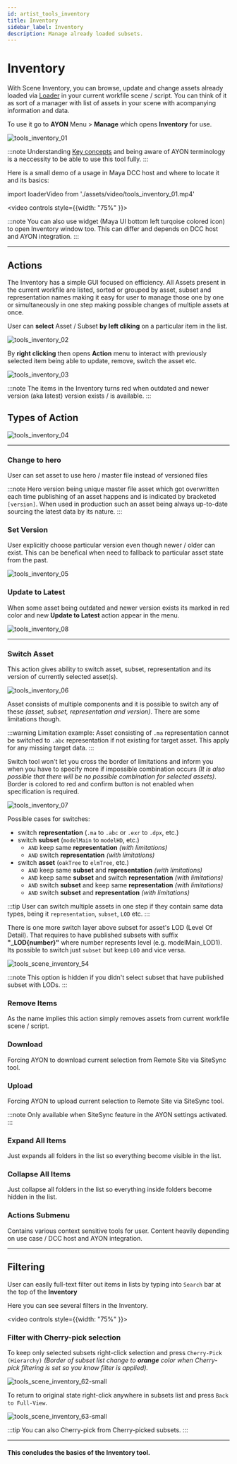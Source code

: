 ```yaml
---
id: artist_tools_inventory
title: Inventory
sidebar_label: Inventory
description: Manage already loaded subsets.
---
```


# Inventory

With Scene Inventory, you can browse, update and change assets already loaded via [Loader](artist_tools_loader) in your current workfile scene / script.
You can think of it as sort of a manager with list of assets in your scene with acompanying information and data.

To use it go to **AYON** Menu > **Manage**  which opens **Inventory** for use.

![tools_inventory_01](assets/tools/tools_inventory_01.png)

:::note
Understanding [Key concepts](artist_concepts) and being aware of AYON terminology is a neccessity to be able to use this tool fully.
:::

Here is a small demo of a usage in Maya DCC host and where to locate it and its basics:

import loaderVideo from './assets/video/tools_inventory_01.mp4'

<video controls style={{width: "75%" }}>
  <source src={loaderVideo}/>
</video>

:::note
You can also use widget (Maya UI bottom left turqoise colored icon) to open Inventory window too. This can differ and depends on DCC host and AYON integration.
:::

___

## Actions

The Inventory has a simple GUI focused on efficiency. All Assets present in the current workfile are listed, sorted or grouped by asset, subset and representation names making it easy for user to manage those one by one or simultaneously in one step making possible changes of multiple assets at once.

User can **select** Asset / Subset **by left cliking** on a particular item in the list.

![tools_inventory_02](assets/tools/tools_inventory_02.png)

By **right clicking** then opens **Action** menu to interact with previously selected item being able to update, remove, switch the asset etc.

![tools_inventory_03](assets/tools/tools_inventory_03.png)


<!-- To interact with any container, you need to right click it and you'll see a drop down with possible actions. The key actions for production are already implemented, but more will be added over time. -->

:::note
The items in the Inventory turns red when outdated and newer version (aka latest) version exists / is available.
:::

## Types of Action

![tools_inventory_04](assets/tools/tools_inventory_04.png)

___

### Change to hero

User can set asset to use hero / master file instead of versioned files

:::note
Hero version being unique master file asset which got overwritten each time publishing of an asset happens and is indicated by bracketed ``[version]``. When used in production such an asset being always up-to-date sourcing the latest data by its nature.
:::

### Set Version

User explicitly choose particular version even though newer / older can exist. This can be benefical when need to fallback to particular asset state from the past.

![tools_inventory_05](assets/tools/tools_inventory_05.png)

### Update to Latest

When some asset being outdated and newer version exists its marked in red color and new **Update to Latest** action appear in the menu.

![tools_inventory_08](assets/tools/tools_inventory_08.png)

___

### Switch Asset
This action gives ability to switch asset, subset, representation and its version of currently selected asset(s).


![tools_inventory_06](assets/tools/tools_inventory_06.png)


Asset consists of multiple components and it is possible to switch any of these *(asset, subset, representation and version)*. There are some limitations though.

:::warning
Limitation example: Asset consisting of `.ma` representation cannot be switched to `.abc` representation if not existing for target asset. This apply for any missing target data. 
:::

Switch tool won't let you cross the border of limitations and inform you when you have to specify more if impossible combination occurs *(It is also possible that there will be no possible combination for selected assets)*. Border is colored to red and confirm button is not enabled when specification is required.

![tools_inventory_07](assets/tools/tools_inventory_07.png)

Possible cases for switches:
- switch **representation** (`.ma` to `.abc` or `.exr` to `.dpx`, etc.)
- switch **subset** (`modelMain` to `modelHD`, etc.)
    - `AND` keep same **representation** *(with limitations)*
    - `AND` switch **representation** *(with limitations)*
- switch **asset** (`oakTree` to `elmTree`, etc.)
    - `AND` keep same **subset** and **representation** *(with limitations)*
    - `AND` keep same **subset** and switch **representation** *(with limitations)*
    - `AND` switch **subset** and keep same **representation** *(with limitations)*
    - `AND` switch **subset** and **representation** *(with limitations)*


:::tip
User can switch multiple assets in one step if they contain same data types, being it `representation`, `subset`, `LOD` etc.
:::

There is one more switch layer above subset for asset's LOD (Level Of Detail). That requires to have published subsets with suffix **"_LOD{number}"** where number represents level (e.g. modelMain_LOD1). Its possible to switch just `subset` but keep `LOD` and vice versa.
 

![tools_scene_inventory_54](assets/tools/tools_scene_inventory_54.png) <!-- picture needs to be changed -->


:::note
This option is hidden if you didn't select subset that have published subset with LODs.
:::

### Remove Items

As the name implies this action simply removes assets from current workfile scene / script.


### Download

Forcing AYON to download current selection from Remote Site via SiteSync tool.

### Upload

Forcing AYON to upload current selection to Remote Site via SiteSync tool.

:::note
Only available when SiteSync feature in the AYON settings activated.
:::

### Expand All Items

Just expands all folders in the list so everything become visible in the list.

### Collapse All Items

Just collapse all folders in the list so everything inside folders become hidden in the list.

### Actions Submenu

Contains various context sensitive tools for user. Content heavily depending on use case / DCC host and AYON integration.

<!-- ### Change version
You can change versions of loaded assets / subsets with Inventory tool.

![tools_scene_inventory_40](assets/tools/tools_scene_inventory_40.png)

#### Update to the latest version
Select containers or subsets you want to update, right-click selection and press `Update to latest`.

#### Change to specific version
Select containers or subsets you want to change, right-click selection, press `Set version`, select from dropdown version you want change to and press `OK` button to confirm.


![tools_scene_inventory_30](assets/tools/tools_scene_inventory_30.png) -->
  
___

## Filtering

User can easily full-text filter out items in lists by typing into `Search` bar at the top of the **Inventory** 


Here you can see several filters in the Inventory.

<video controls style={{width: "75%" }}>
  <source src={loaderVideo}/>
</video>

<!--
<div class="row markdown">
<div class="col col--6 markdown">

![tools_scene_inventory_60](assets/tools/tools_scene_inventory_60-small.png)

</div>
<div class="col col--6 markdown">

![tools_scene_inventory_61](assets/tools/tools_scene_inventory_61-small.png)

</div>
</div>
-->

### Filter with Cherry-pick selection

<div class="row markdown">
<div class="col col--6 markdown">

To keep only selected subsets right-click selection and press `Cherry-Pick (Hierarchy)` *(Border of subset list change to **orange** color when Cherry-pick filtering is set so you know filter is applied).*

</div>
<div class="col col--6 markdown">

![tools_scene_inventory_62-small](assets/tools/tools_scene_inventory_62-small.png)

</div>
</div>

<div class="row markdown">
<div class="col col--6 markdown">

To return to original state right-click anywhere in subsets list and press `Back to Full-View`.

</div>
<div class="col col--6 markdown">

![tools_scene_inventory_63-small](assets/tools/tools_scene_inventory_63-small.png)

</div>
</div>


:::tip
You can also Cherry-pick from Cherry-picked subsets.
:::

___

#### This concludes the basics of the Inventory tool.
